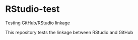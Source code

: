 # RStudio-test
Testing GitHub/RStudio linkage

This repository tests the linkage between RStudio and GitHub
